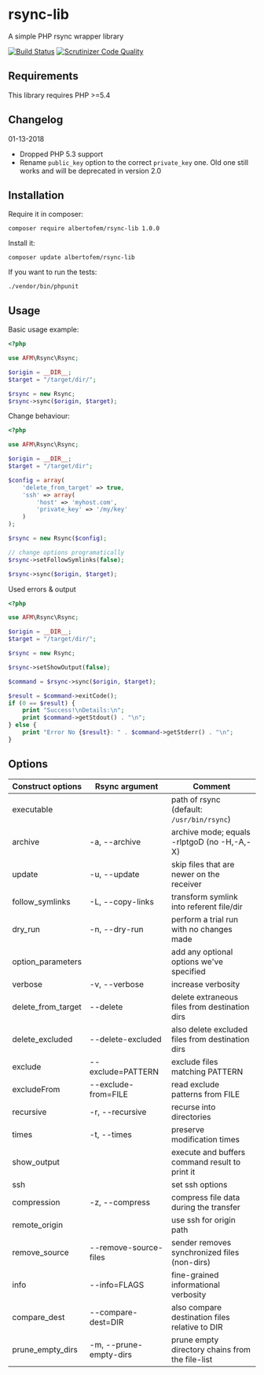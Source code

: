 rsync-lib
=========

A simple PHP rsync wrapper library

[![Build Status](https://secure.travis-ci.org/albertofem/rsync-lib.png?branch=master)](http://travis-ci.org/albertofem/rsync-lib) [![Scrutinizer Code Quality](https://scrutinizer-ci.com/g/albertofem/rsync-lib/badges/quality-score.png?s=e6f2859cbe311a4bd952cdedd78ab0817e4e4c3d)](https://scrutinizer-ci.com/g/albertofem/rsync-lib/)

Requirements
----

This library requires PHP >=5.4

Changelog
----

01-13-2018

* Dropped PHP 5.3 support
* Rename `public_key` option to the correct `private_key` one. Old one still works and will be deprecated in version 2.0

Installation
--------

Require it in composer:

    composer require albertofem/rsync-lib 1.0.0

Install it:

    composer update albertofem/rsync-lib

If you want to run the tests:

    ./vendor/bin/phpunit

Usage
---------

Basic usage example:

```php
<?php

use AFM\Rsync\Rsync;

$origin = __DIR__;
$target = "/target/dir/";

$rsync = new Rsync;
$rsync->sync($origin, $target);
```

Change behaviour:

```php
<?php

use AFM\Rsync\Rsync;

$origin = __DIR__;
$target = "/target/dir";

$config = array(
    'delete_from_target' => true, 
    'ssh' => array(
        'host' => 'myhost.com', 
        'private_key' => '/my/key'
    )
);

$rsync = new Rsync($config);

// change options programatically
$rsync->setFollowSymlinks(false);

$rsync->sync($origin, $target);
```

Used errors & output

```php
<?php

use AFM\Rsync\Rsync;

$origin = __DIR__;
$target = "/target/dir/";

$rsync = new Rsync;

$rsync->setShowOutput(false);

$command = $rsync->sync($origin, $target);

$result = $command->exitCode();
if (0 == $result) {
    print "Success!\nDetails:\n";
    print $command->getStdout() . "\n";
} else {
    print "Error No {$result}: " . $command->getStderr() . "\n";
}
```


Options
---------

| Construct options  | Rsync argument            | Comment                                          |
| ------------------ | ------------------------- | ------------------------------------------------ |
| executable         |                           | path of rsync (default: `/usr/bin/rsync`)        |
| archive            | -a, --archive             | archive mode; equals -rlptgoD (no -H,-A,-X)      |
| update             | -u, --update              | skip files that are newer on the receiver        |
| follow_symlinks    | -L, --copy-links          | transform symlink into referent file/dir         |
| dry_run            | -n, --dry-run             | perform a trial run with no changes made         |
| option_parameters  |                           | add any optional options we've specified         |
| verbose            | -v, --verbose             | increase verbosity                               |
| delete_from_target |     --delete              | delete extraneous files from destination dirs    |
| delete_excluded    |     --delete-excluded     | also delete excluded files from destination dirs |
| exclude            |     --exclude=PATTERN     | exclude files matching PATTERN                   |
| excludeFrom        |     --exclude-from=FILE   | read exclude patterns from FILE                  |
| recursive          | -r, --recursive           | recurse into directories                         |
| times              | -t, --times               | preserve modification times                      |
| show_output        |                           | execute and buffers command result to print it   |
| ssh                |                           | set ssh options                                  |
| compression        | -z, --compress            | compress file data during the transfer           |
| remote_origin      |                           | use ssh for origin path                          |
| remove_source      |     --remove-source-files | sender removes synchronized files (non-dirs)     |
| info               |     --info=FLAGS          | fine-grained informational verbosity             |
| compare_dest       |     --compare-dest=DIR    | also compare destination files relative to DIR   |
| prune_empty_dirs   | -m, --prune-empty-dirs    | prune empty directory chains from the file-list  |
